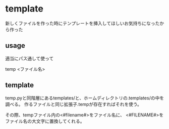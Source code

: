 # template
新しくファイルを作った時にテンプレートを挿入してほしいお気持ちになったから作った


## usage
適当にパス通して使って

temp <ファイル名>

## template
temp.pyと同階層にあるtemplates/と、ホームディレクトリの.templates/の中を調べる。
作るファイルと同じ拡張子.tempが存在すればそれを使う。

その際、tempファイル内の<#filename#>をファイル名に、
<#FILENAME#>をファイル名の大文字に置換してくれる。
